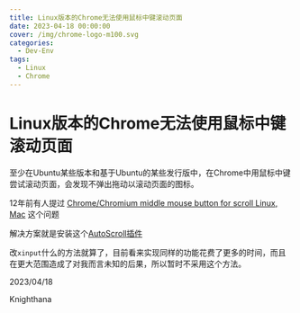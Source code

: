 ```yaml
---
title: Linux版本的Chrome无法使用鼠标中键滚动页面
date: 2023-04-18 00:00:00
cover: /img/chrome-logo-m100.svg
categories:
  - Dev-Env
tags: 
  - Linux
  - Chrome
---
```


# Linux版本的Chrome无法使用鼠标中键滚动页面

至少在Ubuntu某些版本和基于Ubuntu的某些发行版中，在Chrome中用鼠标中键尝试滚动页面，会发现不弹出拖动以滚动页面的图标。

12年前有人提过
[Chrome/Chromium middle mouse button for scroll Linux, Mac](https://askubuntu.com/questions/28150/chrome-chromium-middle-mouse-button-for-scroll-linux-mac)
这个问题

解决方案就是安装这个[AutoScroll插件](https://chrome.google.com/webstore/detail/occjjkgifpmdgodlplnacmkejpdionan)

改`xinput`什么的方法就算了，目前看来实现同样的功能花费了更多的时间，而且在更大范围造成了对我而言未知的后果，所以暂时不采用这个方法。

2023/04/18

Knighthana
